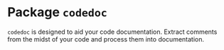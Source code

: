 
<!-- generated by R package codedoc; do not modify! -->

# Package `codedoc`


`codedoc` is designed to aid your code documentation. Extract comments
from the midst of your code and process them into documentation.


